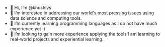 - 👋 Hi, I’m @khushivs
- 👀 I’m interested in addressing our world's most pressing issues using data science and computing tools.
- 🌱 I’m currently learning programming languages as I do not have much experience yet :) 
- 💞️ I’m looking to gain more experience applying the tools I am learning to real-world projects and experiential learning.

<!---
khushivs/khushivs is a ✨ special ✨ repository because its `README.md` (this file) appears on your GitHub profile.
You can click the Preview link to take a look at your changes.
--->
